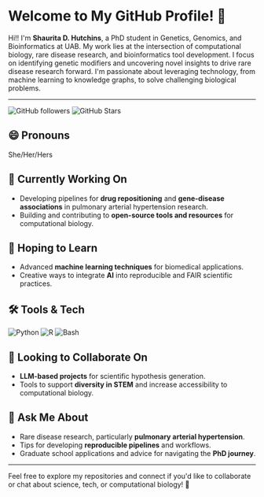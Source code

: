 # Welcome to My GitHub Profile! 👋

Hi!! I'm **Shaurita D. Hutchins**, a PhD student in Genetics, Genomics, and Bioinformatics at UAB. My work lies at the intersection of computational biology, rare disease research, and bioinformatics tool development. I focus on identifying genetic modifiers and uncovering novel insights to drive rare disease research forward. I'm passionate about leveraging technology, from machine learning to knowledge graphs, to solve challenging biological problems.

---

![GitHub followers](https://img.shields.io/github/followers/sdhutchins?style=social) ![GitHub Stars](https://img.shields.io/github/stars/sdhutchins?style=social)  

## 😄 Pronouns
She/Her/Hers

## 🔬 Currently Working On  
- Developing pipelines for **drug repositioning** and **gene-disease associations** in pulmonary arterial hypertension research.  
- Building and contributing to **open-source tools and resources** for computational biology.

## 🌱 Hoping to Learn  
- Advanced **machine learning techniques** for biomedical applications.  
- Creative ways to integrate **AI** into reproducible and FAIR scientific practices.

## 🛠️ Tools & Tech  
![Python](https://img.shields.io/badge/Python-3776AB?style=for-the-badge&logo=python&logoColor=white) ![R](https://img.shields.io/badge/R-276DC3?style=for-the-badge&logo=r&logoColor=white) ![Bash](https://img.shields.io/badge/Bash-4EAA25?style=for-the-badge&logo=gnubash&logoColor=white)  

## 🤝 Looking to Collaborate On  
- **LLM-based projects** for scientific hypothesis generation.  
- Tools to support **diversity in STEM** and increase accessibility to computational biology.

## 💬 Ask Me About  
- Rare disease research, particularly **pulmonary arterial hypertension**.  
- Tips for developing **reproducible pipelines** and workflows.  
- Graduate school applications and advice for navigating the **PhD journey**.

---
Feel free to explore my repositories and connect if you'd like to collaborate or chat about science, tech, or computational biology! 🚀
